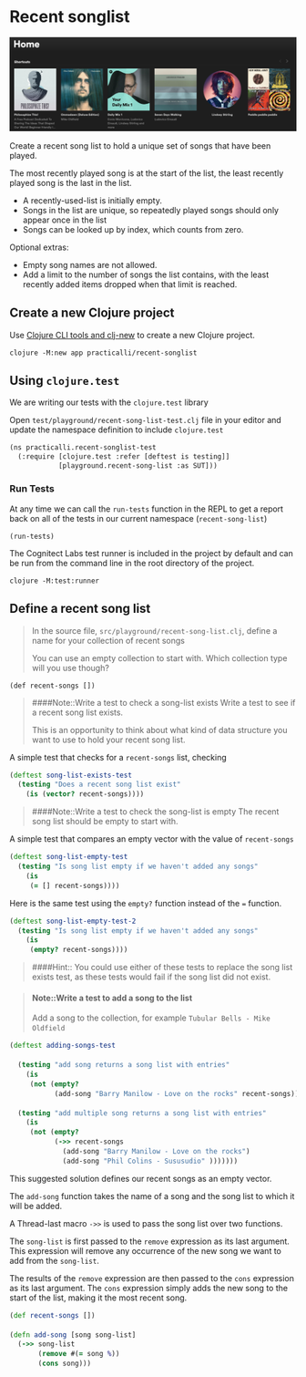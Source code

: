 # Recent songlist

![Spotify song list](/images/spotify-playlist.png)

Create a recent song list to hold a unique set of songs that have been played.

The most recently played song is at the start of the list, the least recently played song is the last in the list.

* A recently-used-list is initially empty.
* Songs in the list are unique, so repeatedly played songs should only appear once in the list
* Songs can be looked up by index, which counts from zero.

Optional extras:

* Empty song names are not allowed.
* Add a limit to the number of songs the list contains, with the least recently added items dropped when that limit is reached.


## Create a new Clojure project
Use [Clojure CLI tools and clj-new](/clojure-tools/install/install-clojure.html#clojure-cli-tools-common-aliases) to create a new Clojure project.

```shell
clojure -M:new app practicalli/recent-songlist
```

## Using `clojure.test`
We are writing our tests with the `clojure.test` library

Open `test/playground/recent-song-list-test.clj` file in your editor and update the namespace definition to include `clojure.test`

```eval-clojure
(ns practicalli.recent-songlist-test
  (:require [clojure.test :refer [deftest is testing]]
            [playground.recent-song-list :as SUT]))
```


### Run Tests
At any time we can call the `run-tests` function in the REPL to get a report back on all of the tests in our current namespace (`recent-song-list`)

```eval-clojure
(run-tests)
```

The Cognitect Labs test runner is included in the project by default and can be run from the command line in the root directory of the project.

```shell
clojure -M:test:runner
```


## Define a recent song list
> In the source file, `src/playground/recent-song-list.clj`, define a name for your collection of recent songs
>
> You can use an empty collection to start with.  Which collection type will you use though?

<!--sec data-title="Reveal answer..." data-id="answer000" data-collapse=true ces-->

```eval-clojure
(def recent-songs [])
```

<!--endsec-->

> ####Note::Write a test to check a song-list exists
> Write a test to see if a recent song list exists.
>
> This is an opportunity to think about what kind of data structure you want to use to hold your recent song list.

<!--sec data-title="Suggested test..." data-id="answer001" data-collapse=true ces-->

A simple test that checks for a `recent-songs` list, checking

```clojure
(deftest song-list-exists-test
  (testing "Does a recent song list exist"
    (is (vector? recent-songs))))
```

<!--endsec-->

> ####Note::Write a test to check the song-list is empty
> The recent song list should be empty to start with.

<!--sec data-title="Suggested test..." data-id="answer002" data-collapse=true ces-->

A simple test that compares an empty vector with the value of `recent-songs`

```clojure
(deftest song-list-empty-test
  (testing "Is song list empty if we haven't added any songs"
    (is
     (= [] recent-songs))))
```
Here is the same test using the `empty?` function instead of the `=` function.

```clojure
(deftest song-list-empty-test-2
  (testing "Is song list empty if we haven't added any songs"
    (is
     (empty? recent-songs))))
```

> ####Hint::
> You could use either of these tests to replace the song list exists test, as these tests would fail if the song list did not exist.

<!--endsec-->


> #### Note::Write a test to add a song to the list
> Add a song to the collection, for example `Tubular Bells - Mike Oldfield`


<!--sec data-title="Suggested test..." data-id="answer003" data-collapse=true ces-->

```clojure
(deftest adding-songs-test

  (testing "add song returns a song list with entries"
    (is
     (not (empty?
           (add-song "Barry Manilow - Love on the rocks" recent-songs)))))

  (testing "add multiple song returns a song list with entries"
    (is
     (not (empty?
           (->> recent-songs
             (add-song "Barry Manilow - Love on the rocks")
             (add-song "Phil Colins - Sususudio" )))))))

```

<!--endsec-->




<!--sec data-title="Suggested Code Solution..." data-id="answer009" data-collapse=true ces-->

This suggested solution defines our recent songs as an empty vector.

The `add-song` function takes the name of a song and the song list to which it will be added.

A Thread-last macro `->>` is used to pass the song list over two functions.

The `song-list` is first passed to the `remove` expression as its last argument.  This expression will remove any occurrence of the new song we want to add from the `song-list`.

The results of the `remove` expression are then passed to the `cons` expression as its last argument.  The `cons` expression simply adds the new song to the start of the list, making it the most recent song.

```clojure
(def recent-songs [])

(defn add-song [song song-list]
  (->> song-list
       (remove #(= song %))
       (cons song)))
```
<!--endsec-->
